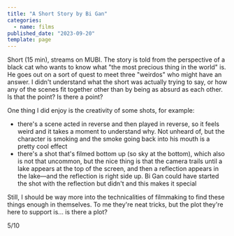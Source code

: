 ```yaml
---
title: "A Short Story by Bi Gan"
categories:
  - name: films
published_date: "2023-09-20"
template: page
---
```


Short (15 min), streams on MUBI. The story is told from the perspective of a black cat who wants to know what "the most precious thing in the world" is. He goes out on a sort of quest to meet three "weirdos" who might have an answer. I didn't understand what the short was actually trying to say, or how any of the scenes fit together other than by being as absurd as each other. Is that the point? Is there a point?

One thing I did enjoy is the creativity of some shots, for example:

- there's a scene acted in reverse and then played in reverse, so it feels weird and it takes a moment to understand why. Not unheard of, but the character is smoking and the smoke going back into his mouth is a pretty cool effect
- there's a shot that's filmed bottom up (so sky at the bottom), which also is not that uncommon, but the nice thing is that the camera trails until a lake appears at the top of the screen, and then a reflection appears in the lake—and the reflection is right side up. Bi Gan could have started the shot with the reflection but didn't and this makes it special

Still, I should be way more into the technicalities of filmmaking to find these things enough in themselves. To me they're neat tricks, but the plot they're here to support is... is there a plot?

5/10
